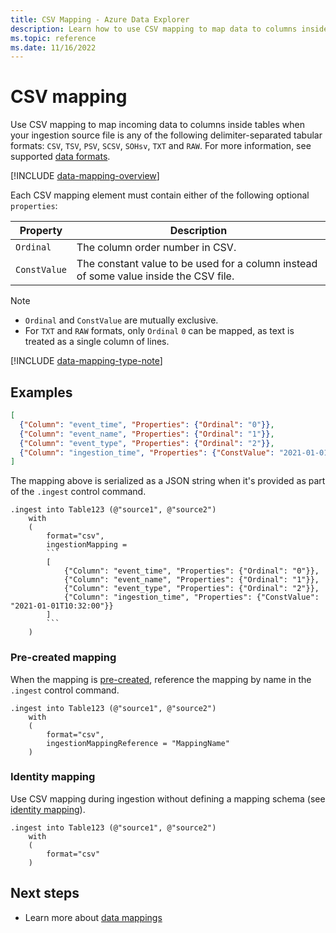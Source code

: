 ```yaml
---
title: CSV Mapping - Azure Data Explorer
description: Learn how to use CSV mapping to map data to columns inside tables upon ingestion.
ms.topic: reference
ms.date: 11/16/2022
---
```


# CSV mapping

Use CSV mapping to map incoming data to columns inside tables when your ingestion source file is any of the following delimiter-separated tabular formats: `CSV`, `TSV`, `PSV`, `SCSV`, `SOHsv`, `TXT` and `RAW`. For more information, see supported [data formats](../../ingestion-supported-formats.md).

[!INCLUDE [data-mapping-overview](../../includes/data-mapping-overview.md)]

Each CSV mapping element must contain either of the following optional `properties`:

|Property|Description|
|--|--|
|`Ordinal`|The column order number in CSV.|
|`ConstValue`|The constant value to be used for a column instead of some value inside the CSV file.|

> [!NOTE]
>
> * `Ordinal` and `ConstValue` are mutually exclusive.
> * For `TXT` and `RAW` formats, only `Ordinal` `0` can be mapped, as text is treated as a single column of lines.

[!INCLUDE [data-mapping-type-note](../../includes/data-mapping-type-note.md)]

## Examples

``` json
[
  {"Column": "event_time", "Properties": {"Ordinal": "0"}},
  {"Column": "event_name", "Properties": {"Ordinal": "1"}},
  {"Column": "event_type", "Properties": {"Ordinal": "2"}},
  {"Column": "ingestion_time", "Properties": {"ConstValue": "2021-01-01T10:32:00"}}
]
```

The mapping above is serialized as a JSON string when it's provided as part of the `.ingest` control command.

````kusto
.ingest into Table123 (@"source1", @"source2")
    with
    (
        format="csv",
        ingestionMapping =
        ```
        [
            {"Column": "event_time", "Properties": {"Ordinal": "0"}},
            {"Column": "event_name", "Properties": {"Ordinal": "1"}},
            {"Column": "event_type", "Properties": {"Ordinal": "2"}},
            {"Column": "ingestion_time", "Properties": {"ConstValue": "2021-01-01T10:32:00"}}
        ]
        ```
    )
````

### Pre-created mapping

When the mapping is [pre-created](create-ingestion-mapping-command.md), reference the mapping by name in the `.ingest` control command.

```kusto
.ingest into Table123 (@"source1", @"source2")
    with
    (
        format="csv",
        ingestionMappingReference = "MappingName"
    )
```

### Identity mapping

Use CSV mapping during ingestion without defining a mapping schema (see [identity mapping](mappings.md#identity-mapping)).

```kusto
.ingest into Table123 (@"source1", @"source2")
    with
    (
        format="csv"
    )
```

## Next steps

* Learn more about [data mappings](mappings.md)

